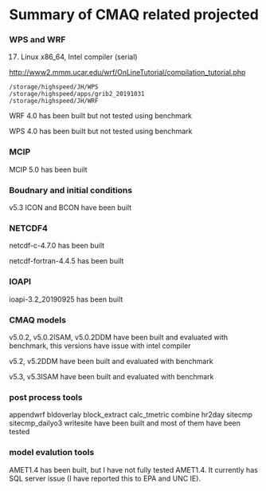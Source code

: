 # Summary of CMAQ related projected

### WPS and WRF
17.  Linux x86_64, Intel compiler    (serial)

http://www2.mmm.ucar.edu/wrf/OnLineTutorial/compilation_tutorial.php
```
/storage/highspeed/JH/WPS
/storage/highspeed/apps/grib2_20191031
/storage/highspeed/JH/WRF
```

WRF 4.0 has been built but not tested using benchmark

WPS 4.0 has been built but not tested using benchmark
### MCIP
MCIP 5.0 has been built
### Boudnary and initial conditions
v5.3 ICON and BCON have been built
### NETCDF4
netcdf-c-4.7.0 has been built

netcdf-fortran-4.4.5 has been built
### IOAPI
ioapi-3.2_20190925 has been built
### CMAQ models
v5.0.2, v5.0.2ISAM, v5.0.2DDM have been built and evaluated with benchmark, this versions have issue with intel compiler 

v5.2, v5.2DDM  have been built and evaluated with benchmark

v5.3, v5.3ISAM have been built and evaluated with benchmark
### post process tools
appendwrf  bldoverlay  block_extract  calc_tmetric  combine  hr2day  sitecmp  sitecmp_dailyo3  writesite have been built and most of them have been tested

### model evalution tools
AMET1.4 has been built, but I have not fully tested AMET1.4. It currently has SQL server issue (I have reported this to EPA and UNC IE).



